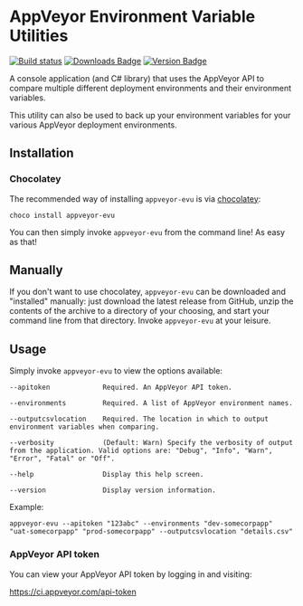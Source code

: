 # AppVeyor Environment Variable Utilities
[![Build status](https://ci.appveyor.com/api/projects/status/utstv5d6xj7ok2gb?svg=true)](https://ci.appveyor.com/project/mmiddleton3301/appveyor-environment-variable-utilities) [![Downloads Badge](https://img.shields.io/chocolatey/dt/appveyor-evu.svg)](https://chocolatey.org/packages/appveyor-evu) [![Version Badge](https://img.shields.io/chocolatey/v/appveyor-evu.svg)](https://chocolatey.org/packages/appveyor-evu)

A console application (and C# library) that uses the AppVeyor API to compare multiple different deployment environments and their environment variables.

This utility can also be used to back up your environment variables for your various AppVeyor deployment environments.

## Installation
### Chocolatey
The recommended way of installing `appveyor-evu` is via [chocolatey](https://chocolatey.org/):

`choco install appveyor-evu`

You can then simply invoke `appveyor-evu` from the command line! As easy as that!

## Manually
If you don't want to use chocolatey, `appveyor-evu` can be downloaded and "installed" manually: just download the latest release from GitHub, unzip the contents of the archive to a directory of your choosing, and start your command line from that directory. Invoke `appveyor-evu` at your leisure.

## Usage
Simply invoke `appveyor-evu` to view the options available:

    --apitoken             Required. An AppVeyor API token.

    --environments         Required. A list of AppVeyor environment names.

    --outputcsvlocation    Required. The location in which to output environment variables when comparing.

    --verbosity            (Default: Warn) Specify the verbosity of output from the application. Valid options are: "Debug", "Info", "Warn", "Error", "Fatal" or "Off".

    --help                 Display this help screen.

    --version              Display version information.

Example:

    appveyor-evu --apitoken "123abc" --environments "dev-somecorpapp" "uat-somecorpapp" "prod-somecorpapp" --outputcsvlocation "details.csv"
    
### AppVeyor API token
You can view your AppVeyor API token by logging in and visiting:

https://ci.appveyor.com/api-token
